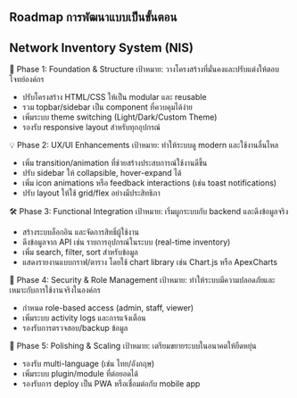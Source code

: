 ## Roadmap การพัฒนาแบบเป็นขั้นตอน ##
## Network Inventory System (NIS) ##

🧩 Phase 1: Foundation & Structure
เป้าหมาย: วางโครงสร้างที่มั่นคงและปรับแต่งให้ตอบโจทย์องค์กร
- ปรับโครงสร้าง HTML/CSS ให้เป็น modular และ reusable
- รวม topbar/sidebar เป็น component ที่ควบคุมได้ง่าย
- เพิ่มระบบ theme switching (Light/Dark/Custom Theme)
- รองรับ responsive layout สำหรับทุกอุปกรณ์

💡 Phase 2: UX/UI Enhancements
เป้าหมาย: ทำให้ระบบดู modern และใช้งานลื่นไหล
- เพิ่ม transition/animation ที่ช่วยสร้างประสบการณ์ใช้งานดีขึ้น
- ปรับ sidebar ให้ collapsible, hover-expand ได้
- เพิ่ม icon animations หรือ feedback interactions (เช่น toast notifications)
- ปรับ layout ให้ใช้ grid/flex อย่างมีประสิทธิภา

🛠 Phase 3: Functional Integration
เป้าหมาย: เริ่มผูกระบบกับ backend และดึงข้อมูลจริง
- สร้างระบบล็อกอิน และจัดการสิทธิ์ผู้ใช้งาน
- ดึงข้อมูลจาก API เช่น รายการอุปกรณ์ในระบบ (real-time inventory)
- เพิ่ม search, filter, sort สำหรับข้อมูล
- แสดงรายงานแบบกราฟ/ตาราง โดยใช้ chart library เช่น Chart.js หรือ ApexCharts

🔐 Phase 4: Security & Role Management
เป้าหมาย: ทำให้ระบบมีความปลอดภัยและเหมาะกับการใช้งานจริงในองค์กร
- กำหนด role-based access (admin, staff, viewer)
- เพิ่มระบบ activity logs และการแจ้งเตือน
- รองรับการตรวจสอบ/backup ข้อมูล

🚀 Phase 5: Polishing & Scaling
เป้าหมาย: เตรียมขยายระบบในอนาคตให้ยืดหยุ่น
- รองรับ multi-language (เช่น ไทย/อังกฤษ)
- เพิ่มระบบ plugin/module ที่ต่อยอดได้
- รองรับการ deploy เป็น PWA หรือเชื่อมต่อกับ mobile app
